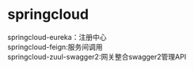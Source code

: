 # springcloud

springcloud-eureka：注册中心\
springcloud-feign:服务间调用\
springcloud-zuul-swagger2:网关整合swagger2管理API
